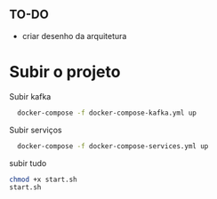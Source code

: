 ## TO-DO
  - criar desenho da arquitetura


# Subir o projeto

Subir kafka

```bash
  docker-compose -f docker-compose-kafka.yml up
```

Subir serviços

```bash
  docker-compose -f docker-compose-services.yml up
```

subir tudo
```bash
chmod +x start.sh
start.sh
```
